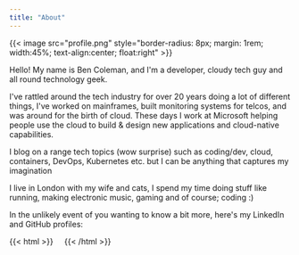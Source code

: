 ```yaml
---
title: "About"
---
```


{{< image src="profile.png" style="border-radius: 8px; margin: 1rem; width:45%; text-align:center; float:right" >}}

Hello! My name is Ben Coleman, and I'm a developer, cloudy tech guy and all round technology geek.

I've rattled around the tech industry for over 20 years doing a lot of different things, I've worked on mainframes, built monitoring systems for telcos, and was around for the birth of cloud. These days I work at Microsoft helping people use the cloud to build & design new applications and cloud-native capabilities.

I blog on a range tech topics (wow surprise) such as coding/dev, cloud, containers, DevOps, Kubernetes etc. but I can be anything that captures my imagination

I live in London with my wife and cats, I spend my time doing stuff like running, making electronic music, gaming and of course; coding :)

In the unlikely event of you wanting to know a bit more, here's my LinkedIn and GitHub profiles:

{{< html >}}
<a href="https://github.com/benc-uk"><i class="fab fa-github" style="font-size: 3rem;" target="_blank"></i></a>
&nbsp; &nbsp;
<a href="https://www.linkedin.com/in/benc-uk"><i class="fab fa-linkedin" style="font-size: 3rem;" target="_blank"></i></a>
{{< /html >}}
